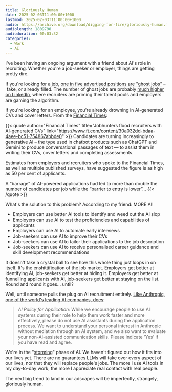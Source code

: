 ```yaml
---
title: Gloriously Human
date: 2025-02-03T11:00:00+1000
lastmod: 2025-02-03T11:00:00+1000
audio: https://archive.org/download/digging-for-fire/gloriously-human.mp3
audiolength: 1809790
audioduration: 00:03:32
categories:
  - Work
  - AI
---
```


I've been having an ongoing argument with a friend about AI's role in recruiting. Whether you're a job-seeker or employer, things are getting pretty dire.

If you're looking for a job, [one in five advertised positions are "ghost jobs"](https://www.wsj.com/lifestyle/careers/ghost-jobs-2c0dcd4e) – fake, or already filled. The number of ghost jobs are probably [much higher on LinkedIn](https://www.ndash.com/blog/are-linkedin-job-posts-real), where recruiters are priming their talent pools and employers are gaming the algorithm.

If you're looking for an employee, you're already drowning in AI-generated CVs and cover letters. From the [Financial Times]():

{{< quote author="Financial Times" title="Jobhunters flood recruiters with AI-generated CVs" link="https://www.ft.com/content/30a032dd-bdaa-4aee-bc51-754867abbde0" >}}
Candidates are turning increasingly to generative AI – the type used in chatbot products such as ChatGPT and Gemini to produce conversational passages of text — to assist them in writing their CVs, cover letters and completing assessments.

Estimates from employers and recruiters who spoke to the Financial Times, as well as multiple published surveys, have suggested the figure is as high as 50 per cent of applicants.

A “barrage” of AI-powered applications had led to more than double the number of candidates per job while the “barrier to entry is lower”...
{{< /quote >}}

<!--more-->

What's the solution to this problem? According to my friend: MORE AI!

- Employers can use better AI tools to identify and weed out the AI slop
- Employers can use AI to test the proficiencies and capabilities of applicants
- Employers can use AI to automate early interviews
- Job-seekers can use AI to improve their CVs
- Job-seekers can use AI to tailor their applications to the job description
- Job-seekers can use AI to receive personalised career guidance and skill development recommendations

It doesn't take a crystal ball to see how this whole thing just loops in on itself. It's the enshittification of the job market. Employers get better at identifying AI, job-seekers get better at hiding it. Employers get better at funnelling applicants with AI, job-seekers get better at staying on the list. Round and round it goes… until?

Well, until someone pulls the plug on AI recruitment entirely. [Like Anthropic, one of the world's leading AI companies, does](https://boards.greenhouse.io/anthropic):

> *AI Policy for Application:* While we encourage people to use AI systems during their role to help them work faster and more effectively, please do not use AI assistants during the application process. We want to understand your personal interest in Anthropic without mediation through an AI system, and we also want to evaluate your non-AI-assisted communication skills. Please indicate 'Yes' if you have read and agree.

We're in the "[storming](https://en.wikipedia.org/wiki/Tuckman's_stages_of_group_development)" phase of AI. We haven't figured out how it fits into our lives yet. There are no guarantees LLMs will take over every aspect of our lives, nor that they will replace people's jobs. The more I use AI tools in my day-to-day work, the more I appreciate real contact with real people.

The next big trend to land in our adscapes will be imperfectly, strangely, gloriously human.
